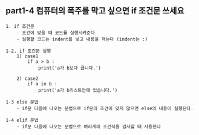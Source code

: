 ## part1-4 컴퓨터의 폭주를 막고 싶으면 if 조건문 쓰세요

    1. if 조건문
        - 조건이 맞을 때 코드를 실행시켜준다
        - 실행할 코드는 indent를 넣고 내용을 적는다 (indent는 :)

    1-2. if 조건문 실행
        1) case1
            if a > b :
                print('a가 b보다 큽니다.')

        2) case2
            if a in b :
                print('a가 b리스트안에 있습니다.')

    1-3 else 문법
        - if문 다음에 나오는 문법으로 if문의 조건이 맞지 않으면 else의 내용이 실행된다.

    1-4 elif 문법
        - if문 다음에 나오는 문법으로 여러개의 조건식을 검사할 때 사용한다
